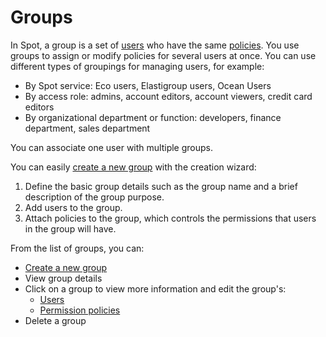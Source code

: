 # Groups

In Spot, a group is a set of [users](administration/users-a/) who have the same [policies](administration/policies/). You use groups to assign or modify policies for several users at once. You can use different types of groupings for managing users, for example:

- By Spot service: Eco users, Elastigroup users, Ocean Users
- By access role: admins, account editors, account viewers, credit card editors
- By organizational department or function: developers, finance department, sales department

You can associate one user with multiple groups.

You can easily [create a new group](administration/groups/create-new-group) with the creation wizard:
1. Define the basic group details such as the group name and a brief description of the group purpose.
2. Add users to the group.
3. Attach policies to the group, which controls the permissions that users in the group will have.

From the list of groups, you can:
* [Create a new group](administration/groups/create-new-group)
* View group details
* Click on a group to view more information and edit the group's:
  * [Users](administration/users-a/)
  * [Permission policies](administration/policies/)
* Delete a group
